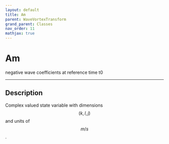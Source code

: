 ```yaml
---
layout: default
title: Am
parent: WaveVortexTransform
grand_parent: Classes
nav_order: 11
mathjax: true
---
```


#  Am

negative wave coefficients at reference time t0


---

## Description
Complex valued state variable with dimensions $$(k,l,j)$$ and units of $$m/s$$.

